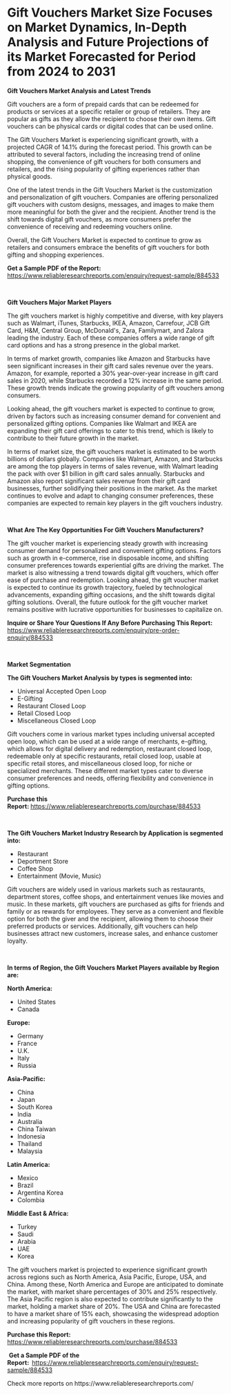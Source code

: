 <p><h1>Gift Vouchers Market Size Focuses on Market Dynamics, In-Depth Analysis and Future Projections of its Market Forecasted for Period from 2024 to 2031</h1></p><p><strong>Gift Vouchers Market Analysis and Latest Trends</strong></p>
<p><p>Gift vouchers are a form of prepaid cards that can be redeemed for products or services at a specific retailer or group of retailers. They are popular as gifts as they allow the recipient to choose their own items. Gift vouchers can be physical cards or digital codes that can be used online.</p><p>The Gift Vouchers Market is experiencing significant growth, with a projected CAGR of 14.1% during the forecast period. This growth can be attributed to several factors, including the increasing trend of online shopping, the convenience of gift vouchers for both consumers and retailers, and the rising popularity of gifting experiences rather than physical goods.</p><p>One of the latest trends in the Gift Vouchers Market is the customization and personalization of gift vouchers. Companies are offering personalized gift vouchers with custom designs, messages, and images to make them more meaningful for both the giver and the recipient. Another trend is the shift towards digital gift vouchers, as more consumers prefer the convenience of receiving and redeeming vouchers online.</p><p>Overall, the Gift Vouchers Market is expected to continue to grow as retailers and consumers embrace the benefits of gift vouchers for both gifting and shopping experiences.</p></p>
<p><strong>Get a Sample PDF of the Report:&nbsp;</strong> <a href="https://www.reliableresearchreports.com/enquiry/request-sample/884533">https://www.reliableresearchreports.com/enquiry/request-sample/884533</a></p>
<p>&nbsp;</p>
<p><strong>Gift Vouchers Major Market Players</strong></p>
<p><p>The gift vouchers market is highly competitive and diverse, with key players such as Walmart, iTunes, Starbucks, IKEA, Amazon, Carrefour, JCB Gift Card, H&M, Central Group, McDonald's, Zara, Familymart, and Zalora leading the industry. Each of these companies offers a wide range of gift card options and has a strong presence in the global market.</p><p>In terms of market growth, companies like Amazon and Starbucks have seen significant increases in their gift card sales revenue over the years. Amazon, for example, reported a 30% year-over-year increase in gift card sales in 2020, while Starbucks recorded a 12% increase in the same period. These growth trends indicate the growing popularity of gift vouchers among consumers.</p><p>Looking ahead, the gift vouchers market is expected to continue to grow, driven by factors such as increasing consumer demand for convenient and personalized gifting options. Companies like Walmart and IKEA are expanding their gift card offerings to cater to this trend, which is likely to contribute to their future growth in the market.</p><p>In terms of market size, the gift vouchers market is estimated to be worth billions of dollars globally. Companies like Walmart, Amazon, and Starbucks are among the top players in terms of sales revenue, with Walmart leading the pack with over $1 billion in gift card sales annually. Starbucks and Amazon also report significant sales revenue from their gift card businesses, further solidifying their positions in the market. As the market continues to evolve and adapt to changing consumer preferences, these companies are expected to remain key players in the gift vouchers industry.</p></p>
<p>&nbsp;</p>
<p><strong>What Are The Key Opportunities For Gift Vouchers Manufacturers?</strong></p>
<p><p>The gift voucher market is experiencing steady growth with increasing consumer demand for personalized and convenient gifting options. Factors such as growth in e-commerce, rise in disposable income, and shifting consumer preferences towards experiential gifts are driving the market. The market is also witnessing a trend towards digital gift vouchers, which offer ease of purchase and redemption. Looking ahead, the gift voucher market is expected to continue its growth trajectory, fueled by technological advancements, expanding gifting occasions, and the shift towards digital gifting solutions. Overall, the future outlook for the gift voucher market remains positive with lucrative opportunities for businesses to capitalize on.</p></p>
<p><strong>Inquire or Share Your Questions If Any Before Purchasing This Report:</strong> <a href="https://www.reliableresearchreports.com/enquiry/pre-order-enquiry/884533">https://www.reliableresearchreports.com/enquiry/pre-order-enquiry/884533</a></p>
<p>&nbsp;</p>
<p><strong>Market Segmentation</strong></p>
<p><strong>The Gift Vouchers Market Analysis by types is segmented into:</strong></p>
<p><ul><li>Universal Accepted Open Loop</li><li>E-Gifting</li><li>Restaurant Closed Loop</li><li>Retail Closed Loop</li><li>Miscellaneous Closed Loop</li></ul></p>
<p><p>Gift vouchers come in various market types including universal accepted open loop, which can be used at a wide range of merchants, e-gifting, which allows for digital delivery and redemption, restaurant closed loop, redeemable only at specific restaurants, retail closed loop, usable at specific retail stores, and miscellaneous closed loop, for niche or specialized merchants. These different market types cater to diverse consumer preferences and needs, offering flexibility and convenience in gifting options.</p></p>
<p><strong>Purchase this Report:&nbsp;</strong><a href="https://www.reliableresearchreports.com/purchase/884533">https://www.reliableresearchreports.com/purchase/884533</a></p>
<p>&nbsp;</p>
<p><strong>The Gift Vouchers Market Industry Research by Application is segmented into:</strong></p>
<p><ul><li>Restaurant</li><li>Deportment Store</li><li>Coffee Shop</li><li>Entertainment (Movie, Music)</li></ul></p>
<p><p>Gift vouchers are widely used in various markets such as restaurants, department stores, coffee shops, and entertainment venues like movies and music. In these markets, gift vouchers are purchased as gifts for friends and family or as rewards for employees. They serve as a convenient and flexible option for both the giver and the recipient, allowing them to choose their preferred products or services. Additionally, gift vouchers can help businesses attract new customers, increase sales, and enhance customer loyalty.</p></p>
<p>&nbsp;</p>
<p><strong>In terms of Region, the Gift Vouchers Market Players available by Region are:</strong></p>
<p>
    <p> <strong> North America: </strong>
        <ul>
            <li>United States</li>
            <li>Canada</li>
        </ul>
        </p> 
    <p> <strong> Europe: </strong>
        <ul>
            <li>Germany</li>
            <li>France</li>
            <li>U.K.</li>
            <li>Italy</li>
            <li>Russia</li>
        </ul>
        </p> 
    <p> <strong> Asia-Pacific: </strong>
        <ul>
            <li>China</li>
            <li>Japan</li>
            <li>South Korea</li>
            <li>India</li>
            <li>Australia</li>
            <li>China Taiwan</li>
            <li>Indonesia</li>
            <li>Thailand</li>
            <li>Malaysia</li>
        </ul>
        </p> 
    <p> <strong> Latin America: </strong>
        <ul>
            <li>Mexico</li>
            <li>Brazil</li>
            <li>Argentina Korea</li>
            <li>Colombia</li>
        </ul>
        </p> 
    <p> <strong> Middle East & Africa: </strong>
        <ul>
            <li>Turkey</li>
            <li>Saudi</li>
            <li>Arabia</li>
            <li>UAE</li>
            <li>Korea</li>
        </ul>
    </p>
    </p>
<p><p>The gift vouchers market is projected to experience significant growth across regions such as North America, Asia Pacific, Europe, USA, and China. Among these, North America and Europe are anticipated to dominate the market, with market share percentages of 30% and 25% respectively. The Asia Pacific region is also expected to contribute significantly to the market, holding a market share of 20%. The USA and China are forecasted to have a market share of 15% each, showcasing the widespread adoption and increasing popularity of gift vouchers in these regions.</p></p>
<p><strong>Purchase this Report: </strong><a href="https://www.reliableresearchreports.com/purchase/884533">https://www.reliableresearchreports.com/purchase/884533</a></p>
<p>&nbsp;<strong>Get a Sample PDF of the Report:&nbsp;&nbsp;</strong><a href="https://www.reliableresearchreports.com/enquiry/request-sample/884533">https://www.reliableresearchreports.com/enquiry/request-sample/884533</a></p>
<p><strong></strong></p>
<p>Check more reports on https://www.reliableresearchreports.com/</p>